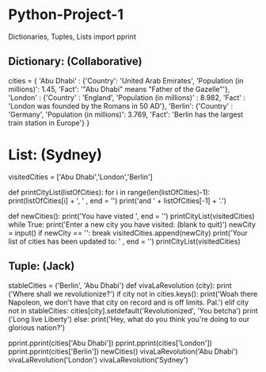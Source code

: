 # Python-Project-1
Dictionaries, Tuples, Lists
import pprint

## Dictionary: (Collaborative)
cities = {
'Abu Dhabi' :
{'Country': 'United Arab Emirates', 'Population (in millions)': 1.45, 'Fact': '"Abu Dhabi" means "Father of the Gazelle"'},
'London' :
{'Country' : 'England', 'Population (in millions)' : 8.982, 'Fact' : 'London was founded by the Romans in 50 AD'}, 
'Berlin':
{'Country' : 'Germany', 'Population (in millions)': 3.769, 'Fact': 'Berlin has the largest train station in Europe'}
}

# List: (Sydney)
visitedCities = ['Abu Dhabi','London','Berlin']

def printCityList(listOfCities):
  for i in range(len(listOfCities)-1):
    print(listOfCities[i] + ', ' , end = '')
  print('and ' + listOfCities[-1] + '.')

def newCities():
  print('You have visted ', end = '')
  printCityList(visitedCities)
  while True:
    print('Enter a new city you have visited: (blank to quit)')
    newCity = input()
    if newCity == '':
      break
    visitedCities.append(newCity)
  print('Your list of cities has been updated to: ' , end = '')
  printCityList(visitedCities)

## Tuple: (Jack)
stableCities = ('Berlin', 'Abu Dhabi')
def vivaLaRevolution (city):
  print ('Where shall we revolutionize?')
  if city not in cities.keys():
    print('Woah there Napoleon, we don\'t have that city on record and is off limits. Pal.')
  elif city not in stableCities:
    cities[city].setdefault('Revolutionized', 'You betcha')
    print ('Long live Liberty')
  else:
    print('Hey, what do you think you\'re doing to our glorious nation?')
  
pprint.pprint(cities['Abu Dhabi'])
pprint.pprint(cities['London'])
pprint.pprint(cities['Berlin'])
newCities()
vivaLaRevolution('Abu Dhabi')
vivaLaRevolution('London')
vivaLaRevolution('Sydney')
